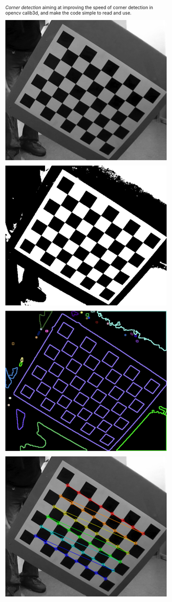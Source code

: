 *Corner detection* aiming at improving the speed of corner detection in opencv calib3d, and make the code simple to read and use.

![origin grey image](./docs/im_grey.png?raw=true "origin grey image")

![origin grey image](./docs/imThMean.png?raw=true "threshold by image mean")

![origin grey image](./docs/contours.png?raw=true "draw contours")

![origin grey image](./docs/corners.png?raw=true "corners detected")
